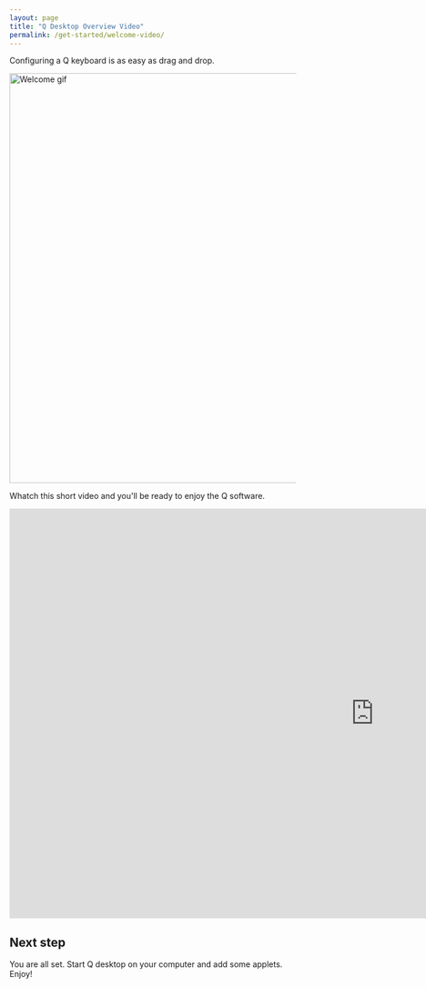 ```yaml
---
layout: page
title: "Q Desktop Overview Video"
permalink: /get-started/welcome-video/
---
```


Configuring a Q keyboard is as easy as drag and drop.

<img src="{{ 'images/q-applet.gif'  | relative_url }}" alt="Welcome gif" width="1280px" height="720px" >

Whatch this short video and you'll be ready to enjoy the Q software.

<div class="embed-container">
    <iframe width="1280px" height="720px" src="https://www.youtube.com/embed/xUenSxpZp2s" frameborder="0" allow="autoplay; encrypted-media" allowfullscreen></iframe>
</div>

## Next step

You are all set. Start Q desktop on your computer and add some applets. Enjoy!
